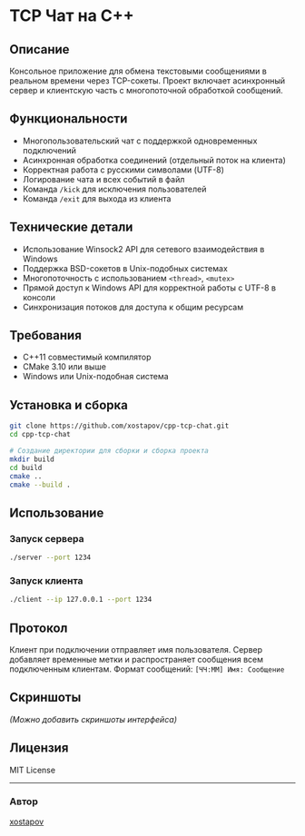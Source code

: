 # TCP Чат на C++

## Описание
Консольное приложение для обмена текстовыми сообщениями в реальном времени через TCP-сокеты. Проект включает асинхронный сервер и клиентскую часть с многопоточной обработкой сообщений.

## Функциональности
- Многопользовательский чат с поддержкой одновременных подключений
- Асинхронная обработка соединений (отдельный поток на клиента)
- Корректная работа с русскими символами (UTF-8)
- Логирование чата и всех событий в файл
- Команда `/kick` для исключения пользователей
- Команда `/exit` для выхода из клиента

## Технические детали
- Использование Winsock2 API для сетевого взаимодействия в Windows
- Поддержка BSD-сокетов в Unix-подобных системах
- Многопоточность с использованием `<thread>`, `<mutex>`
- Прямой доступ к Windows API для корректной работы с UTF-8 в консоли
- Синхронизация потоков для доступа к общим ресурсам

## Требования
- C++11 совместимый компилятор
- CMake 3.10 или выше
- Windows или Unix-подобная система

## Установка и сборка

```bash
git clone https://github.com/xostapov/cpp-tcp-chat.git
cd cpp-tcp-chat

# Создание директории для сборки и сборка проекта
mkdir build
cd build
cmake ..
cmake --build .
```

## Использование

### Запуск сервера
```bash
./server --port 1234
```

### Запуск клиента
```bash
./client --ip 127.0.0.1 --port 1234
```

## Протокол
Клиент при подключении отправляет имя пользователя. Сервер добавляет временные метки и распространяет сообщения всем подключенным клиентам. Формат сообщений: `[ЧЧ:ММ] Имя: Сообщение`

## Скриншоты
*(Можно добавить скриншоты интерфейса)*

## Лицензия
MIT License

---

### Автор
[xostapov](https://github.com/xostapov) 